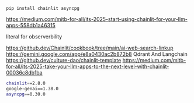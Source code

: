 `pip install chainlit asyncpg   `


https://medium.com/mitb-for-all/its-2025-start-using-chainlit-for-your-llm-apps-558db1a46315

literal for observerbility

https://github.dev/Chainlit/cookbook/tree/main/ai-web-search-linkup
https://gemini.google.com/app/e8a0430ac2b872b8 Qdrant And Langchain
https://github.dev/culture-dao/chainlit-template
https://medium.com/mitb-for-all/its-2025-take-your-llm-apps-to-the-next-level-with-chainlit-00036c8db1ba


```sh
chainlit==2.8.0
google-genai==1.38.0
asyncpg==0.30.0



```
